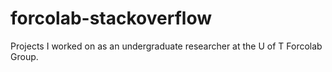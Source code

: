 # forcolab-stackoverflow
Projects I worked on as an undergraduate researcher at the U of T Forcolab Group.
